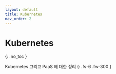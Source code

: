```yaml
---
layout: default
title: Kubernetes
nav_order: 2
---
```


# Kubernetes
{: .no_toc }

Kubernetes 그리고 PaaS 에 대한 정리
{: .fs-6 .fw-300 }
